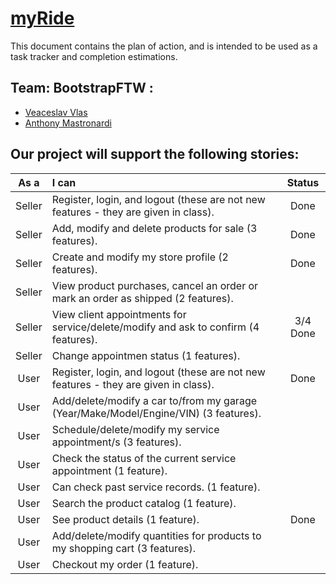 # [myRide](/htdocs)


This document contains the plan of action, and is intended to be used as a task tracker and completion estimations.

## Team: BootstrapFTW :
- [Veaceslav Vlas](https://github.com/vlasslavic)
- [Anthony Mastronardi](https://github.com/antho-mastro)


## Our project will support the following stories:

| **As a** | **I can**                                                                                      |**Status** |
|:--------:|:-----------------------------------------------------------------------------------------------|:---------:|
|  Seller  | Register, login, and logout (these are not new features - they are given in class).            | Done      |
|  Seller  | Add, modify and delete products for sale (3 features).                                         | Done      |
|  Seller  | Create and modify my store profile (2 features).                                               | Done      |
|  Seller  | View product purchases, cancel an order or mark an order as shipped (2 features).              |           |
|  Seller  | View client appointments for service/delete/modify and ask to confirm (4 features).            | 3/4 Done  |
|  Seller  | Change appointmen status (1 features).                                                         |           |
|  User    | Register, login, and logout (these are not new features - they are given in class).            | Done      |
|  User    | Add/delete/modify a car to/from my garage (Year/Make/Model/Engine/VIN) (3 features).           |           |
|  User    | Schedule/delete/modify my service appointment/s (3 features).                                  |           |
|  User    | Check the status of the current service appointment (1 feature).                               |           |
|  User    | Can check past service records. (1 feature).                                                   |           |
|  User    | Search the product catalog (1 feature).                                                        |           |
|  User    | See product details (1 feature).                                                               |  Done     |
|  User    | Add/delete/modify quantities for products to my shopping cart (3 features).                    |           |
|  User    | Checkout my order (1 feature).                                                                 |           |


